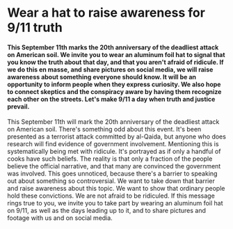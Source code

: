 # Wear a hat to raise awareness for 9/11 truth

#### This September 11th marks the 20th anniversary of the deadliest attack on American soil. We invite you to wear an aluminum foil hat to signal that you know the truth about that day, and that you aren't afraid of ridicule. If we do this en masse, and share pictures on social media, we will raise awareness about something everyone should know. It will be an opportunity to inform people when they express curiosity. We also hope to connect skeptics and the conspiracy aware by having them recognize each other on the streets. Let's make 9/11 a day when truth and justice prevail.

This September 11th will mark the 20th anniversary of the deadliest attack on American soil. There's something odd about this event. It's been presented as a terrorist attack committed by al-Qaida, but anyone who does research will find evidence of government involvement. Mentioning this is systematically being met with ridicule. It's portrayed as if only a handful of cooks have such beliefs. The reality is that only a fraction of the people believe the official narrative, and that many are convinced the government was involved. This goes unnoticed, because there's a barrier to speaking out about something so controversial. We want to take down that barrier and raise awareness about this topic. We want to show that ordinary people hold these convictions. We are not afraid to be ridiculed. If this message rings true to you, we invite you to take part by wearing an aluminum foil hat on 9/11, as well as the days leading up to it, and to share pictures and footage with us and on social media.
